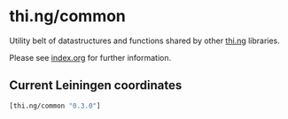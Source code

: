 # thi.ng/common

Utility belt of datastructures and functions shared by other
[thi.ng](https://github.com/thi-ng/) libraries.

Please see [index.org](src/index.org) for further information.

## Current Leiningen coordinates

```clj
[thi.ng/common "0.3.0"]
```
